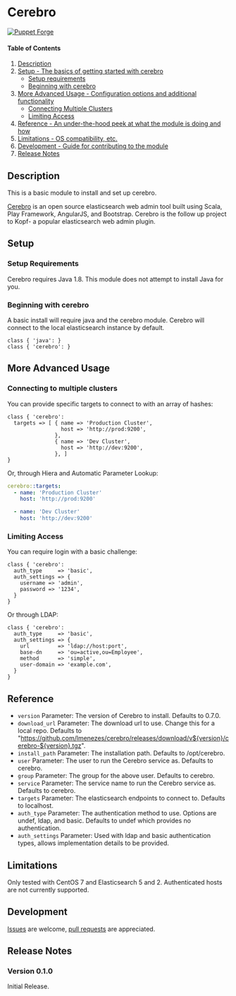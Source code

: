 # Cerebro
[![Puppet Forge](https://img.shields.io/puppetforge/v/mrwulf/cerebro.svg?style=flat-square)](https://forge.puppet.com/mrwulf/cerebro)

#### Table of Contents

1. [Description](#description)
1. [Setup - The basics of getting started with cerebro](#setup)
    * [Setup requirements](#setup-requirements)
    * [Beginning with cerebro](#beginning-with-cerebro)
1. [More Advanced Usage - Configuration options and additional functionality](#more-advanced-usage)
    * [Connecting Multiple Clusters](#connecting-multiple-clusters)
    * [Limiting Access](#limiting-access)
1. [Reference - An under-the-hood peek at what the module is doing and how](#reference)
1. [Limitations - OS compatibility, etc.](#limitations)
1. [Development - Guide for contributing to the module](#development)
1. [Release Notes](#release-notes)

## Description

This is a basic module to install and set up cerebro.

[Cerebro](https://github.com/lmenezes/cerebro) is an open source elasticsearch
web admin tool built using Scala, Play Framework, AngularJS, and Bootstrap. Cerebro
is the follow up project to Kopf- a popular elasticsearch web admin plugin.

## Setup

### Setup Requirements

Cerebro requires Java 1.8. This module does not attempt to install Java for you.

### Beginning with cerebro

A basic install will require java and the cerebro module. Cerebro will connect to the local elasticsearch instance by default.
```puppet
class { 'java': }
class { 'cerebro': }
```

## More Advanced Usage
### Connecting to multiple clusters
You can provide specific targets to connect to with an array of hashes:
```puppet
class { 'cerebro':
  targets => [ { name => 'Production Cluster',
                 host => 'http://prod:9200',
               },
               { name => 'Dev Cluster',
                 host => 'http://dev:9200',
               }, ]
}
```

Or, through Hiera and Automatic Parameter Lookup:
```yaml
cerebro::targets:
  - name: 'Production Cluster'
    host: 'http://prod:9200'

  - name: 'Dev Cluster'
    host: 'http://dev:9200'

```
### Limiting Access
You can require login with a basic challenge:
```puppet
class { 'cerebro':
  auth_type     => 'basic',
  auth_settings => {
    username => 'admin',
    password => '1234',
  }
}
```
Or through LDAP:
```puppet
class { 'cerebro':
  auth_type     => 'basic',
  auth_settings => {
    url         => 'ldap://host:port',
    base-dn     => 'ou=active,ou=Employee',
    method      => 'simple',
    user-domain => 'example.com',
  }
}
```

## Reference

* `version` Parameter: The version of Cerebro to install. Defaults to 0.7.0.
* `download_url` Parameter: The download url to use. Change this for a local repo. Defaults to "https://github.com/lmenezes/cerebro/releases/download/v${version}/cerebro-${version}.tgz".
* `install_path` Parameter: The installation path. Defaults to /opt/cerebro.
* `user` Parameter: The user to run the Cerebro service as. Defaults to cerebro.
* `group` Parameter: The group for the above user. Defaults to cerebro.
* `service` Parameter: The service name to run the Cerebro service as. Defaults to cerebro.
* `targets` Parameter: The elasticsearch endpoints to connect to. Defaults to localhost.
* `auth_type` Parameter: The authentication method to use. Options are undef, ldap, and basic. Defaults to undef which provides no authentication.
* `auth_settings` Parameter: Used with ldap and basic authentication types, allows implementation details to be provided.

## Limitations

Only tested with CentOS 7 and Elasticsearch 5 and 2. Authenticated hosts are not currently supported.

## Development

[Issues](https://github.com/mrwulf/puppet-cerebro/issues) are welcome, [pull requests](https://github.com/mrwulf/puppet-cerebro/pulls) are appreciated.

## Release Notes

### Version 0.1.0
Initial Release.
